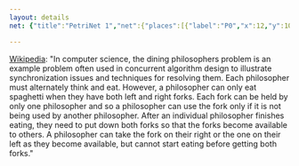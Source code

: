 ```yaml
---
layout: details
net: {"title":"PetriNet 1","net":{"places":[{"label":"P0","x":12,"y":10},{"label":"P1","x":12,"y":27},{"label":"P2","x":42,"y":6},{"label":"P3","x":42,"y":32},{"label":"P4","x":31,"y":9},{"label":"P6","x":31,"y":14},{"label":"P7","x":31,"y":28},{"label":"P5","x":31,"y":22}],"transitions":[{"label":"T0","x":21.55,"y":9,"pre":{"P0":1,"P1":1},"post":{"P4":1}},{"label":"T1","x":21.55,"y":28,"pre":{"P0":1,"P1":1},"post":{"P7":1}},{"label":"T2","x":6.55,"y":32,"pre":{"P3":1},"post":{"P1":1,"P0":1}},{"label":"T3","x":6.55,"y":6,"pre":{"P2":1},"post":{"P0":1,"P1":1}},{"label":"T5","x":21.55,"y":14,"pre":{"P1":1,"P0":1},"post":{"P6":1}},{"label":"T6","x":36.55,"y":9,"pre":{"P4":1},"post":{"P2":1}},{"label":"T8","x":36.55,"y":14,"pre":{"P6":1},"post":{"P2":1}},{"label":"T9","x":36.55,"y":28,"pre":{"P7":1},"post":{"P3":1}},{"label":"T4","x":21.55,"y":22,"pre":{"P0":1,"P1":1},"post":{"P5":1}},{"label":"T7","x":36.55,"y":22,"pre":{"P5":1},"post":{"P3":1}}],"marking":{"P0":1,"P1":1}}}

---
```

[Wikipedia](https://en.wikipedia.org/wiki/Dining_philosophers_problem): "In computer science, the dining philosophers problem is an example problem often used in concurrent algorithm design to illustrate synchronization issues and techniques for resolving them. Each philosopher must alternately think and eat. However, a philosopher can only eat spaghetti when they have both left and right forks. Each fork can be held by only one philosopher and so a philosopher can use the fork only if it is not being used by another philosopher. After an individual philosopher finishes eating, they need to put down both forks so that the forks become available to others. A philosopher can take the fork on their right or the one on their left as they become available, but cannot start eating before getting both forks."
